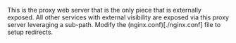 This is the proxy web server that is the only piece that is externally exposed. All other services with external visibility are exposed 
via this proxy server leveraging a sub-path. Modify the (nginx.conf)[./nginx.conf] file to setup redirects.